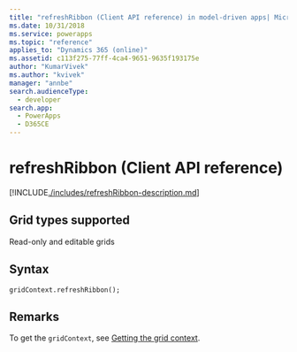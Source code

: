 ```yaml
---
title: "refreshRibbon (Client API reference) in model-driven apps| MicrosoftDocs"
ms.date: 10/31/2018
ms.service: powerapps
ms.topic: "reference"
applies_to: "Dynamics 365 (online)"
ms.assetid: c113f275-77ff-4ca4-9651-9635f193175e
author: "KumarVivek"
ms.author: "kvivek"
manager: "annbe"
search.audienceType: 
  - developer
search.app: 
  - PowerApps
  - D365CE
---
```

# refreshRibbon (Client API reference)



[!INCLUDE[./includes/refreshRibbon-description.md](./includes/refreshRibbon-description.md)]

## Grid types supported

Read-only and editable grids

## Syntax

`gridContext.refreshRibbon();`

## Remarks

To get the `gridContext`, see [Getting the grid context](../../grids.md#bkmk_gridcontext). 


